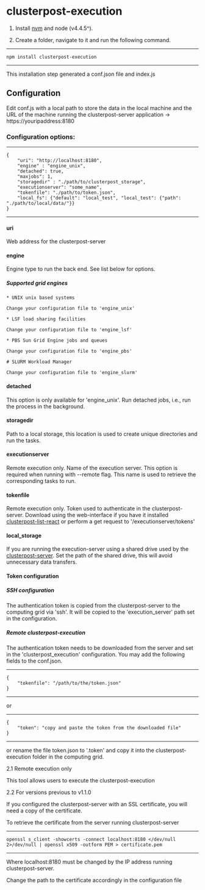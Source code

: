 
# clusterpost-execution

1. Install [nvm](https://github.com/creationix/nvm[nvm) and node (v4.4.5^).

2. Create a folder, navigate to it and run the following command.

----
	npm install clusterpost-execution
----

This installation step generated a conf.json file and index.js

## Configuration

Edit conf.js with a local path to store the data in the local machine and the URL of the machine running the clusterpost-server application -> https://youripaddress:8180

### Configuration options:
----
	{
		"uri": "http://localhost:8180",
		"engine" : "engine_unix", 
		"detached": true,
		"maxjobs": 1,
		"storagedir" : "./path/to/clusterpost_storage",
		"executionserver": "some_name",
		"tokenfile": "./path/to/token.json",
		"local_fs": {"default": "local_test", "local_test": {"path": "./path/to/local/data/"}}
	}
----

#### uri

Web address for the clusterpost-server

#### engine

Engine type to run the back end. See list below for options.

##### Supported grid engines

	* UNIX unix based systems

	Change your configuration file to 'engine_unix'

	* LSF load sharing facilities

	Change your configuration file to 'engine_lsf'

	* PBS Sun Grid Engine jobs and queues

	Change your configuration file to 'engine_pbs'

	# SLURM Workload Manager

	Change your configuration file to 'engine_slurm'

#### detached

This option is only available for 'engine_unix'.
Run detached jobs, i.e., run the process in the background. 

#### storagedir

Path to a local storage, this location is used to create unique directories and run the tasks.

#### executionserver

Remote execution only. 
Name of the execution server. This option is required when running with --remote flag.
This name is used to retrieve the corresponding tasks to run. 

#### tokenfile

Remote execution only. 
Token used to authenticate in the clusterpost-server. 
Download using the web-interface if you have it installed [clusterpost-list-react](https://www.npmjs.com/package/clusterpost-list-react) or perform a get request to '/executionserver/tokens'

#### local_storage

If you are running the execution-server using a shared drive used by the [clusterpost-server](https://www.npmjs.com/package/clusterpost-server). Set the path of the shared drive, this 
will avoid unnecessary data transfers. 

#### Token configuration

##### SSH configuration

The authentication token is copied from the clusterpost-server to the computing grid via 'ssh'. It will be copied to the 
'execution_server' path set in the configuration.

##### Remote clusterpost-execution

The authentication token needs to be downloaded from the server and set in the 'clusterpost_execution' configuration. 
You may add the following fields to the conf.json. 

----
	{
		"tokenfile": "/path/to/the/token.json"		
	}
----

or

----
	{
		"token": "copy and paste the token from the downloaded file"
	}
----

or rename the file token.json to '.token' and copy it into the clusterpost-execution folder in the computing grid. 


2.1 Remote execution only
	
This tool allows users to execute the clusterpost-execution 

2.2 For versions previous to v1.1.0

If you configured the clusterpost-server with an SSL certificate, you will need a copy of the certificate.

To retrieve the certificate from the server running clusterpost-server

----
	openssl s_client -showcerts -connect localhost:8180 </dev/null 2>/dev/null | openssl x509 -outform PEM > certificate.pem
----

Where localhost:8180 must be changed by the IP address running clusterpost-server.

Change the path to the certificate accordingly in the configuration file